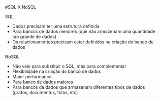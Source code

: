 #SQL X NoSQL

SQL
- Dados precisam ter uma estrutura definida
- Para bancos de dados menores (que não armazenam uma quantidade tao grande de dados)
- Os relacionamentos precisam estar definidos na criação do banco de dados

NoSQL
- Não veio para substituir o SQL, mas para complementar
- Flexibilidade na criação do banco de dados
- Maior performance
- Para banco de dados maiores
- Para bancos de dados que armazenam diferentes tipos de dados (grafos, documentos, fotos, etc)